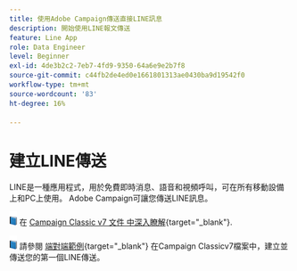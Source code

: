 ```yaml
---
title: 使用Adobe Campaign傳送直接LINE訊息
description: 開始使用LINE報文傳送
feature: Line App
role: Data Engineer
level: Beginner
exl-id: 4de3b2c2-7eb7-4fd9-9350-64a6e9e2b7f8
source-git-commit: c44fb2de4ed0e1661801313ae0430ba9d19542f0
workflow-type: tm+mt
source-wordcount: '83'
ht-degree: 16%

---
```


# 建立LINE傳送

LINE是一種應用程式，用於免費即時消息、語音和視頻呼叫，可在所有移動設備上和PC上使用。 Adobe Campaign可讓您傳送LINE訊息。


![](../assets/do-not-localize/book.png) 在 [Campaign Classic v7 文件 中深入瞭解](https://experienceleague.adobe.com/docs/campaign-classic/using/sending-messages/line-channel.html?lang=zh-Hant){target="_blank"}.

![](../assets/do-not-localize/book.png) 請參閱 [端對端範例](https://experienceleague.adobe.com/docs/campaign-classic/using/sending-messages/line-channel.html#example--create-and-send-a-personalized-line-message){target="_blank"} 在Campaign Classicv7檔案中，建立並傳送您的第一個LINE傳送。
